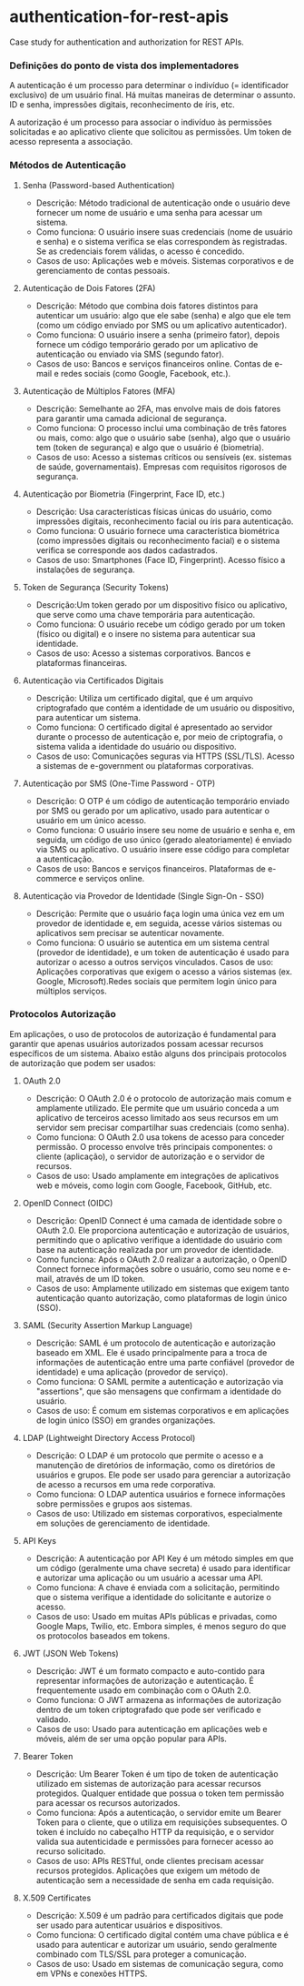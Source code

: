 # authentication-for-rest-apis
Case study for authentication and authorization for REST APIs.

### Definições do ponto de vista dos implementadores
A autenticação é um processo para determinar o indivíduo (= identificador exclusivo) de um usuário final. Há muitas maneiras de determinar o assunto. ID e senha, impressões digitais, reconhecimento de íris, etc.

A autorização é um processo para associar o indivíduo às permissões solicitadas e ao aplicativo cliente que solicitou as permissões. Um token de acesso representa a associação.

### Métodos de Autenticação

1. Senha (Password-based Authentication)
	* Descrição: Método tradicional de autenticação onde o usuário deve fornecer um nome de usuário e uma senha para acessar um sistema.
	* Como funciona: O usuário insere suas credenciais (nome de usuário e senha) e o sistema verifica se elas correspondem às registradas. Se as credenciais forem válidas, o acesso é concedido.
	* Casos de uso: Aplicações web e móveis. Sistemas corporativos e de gerenciamento de contas pessoais.
	
2. Autenticação de Dois Fatores (2FA)
	* Descrição: Método que combina dois fatores distintos para autenticar um usuário: algo que ele sabe (senha) e algo que ele tem (como um código enviado por SMS ou um aplicativo autenticador).
	* Como funciona: O usuário insere a senha (primeiro fator), depois fornece um código temporário gerado por um aplicativo de autenticação ou enviado via SMS (segundo fator).
	* Casos de uso: Bancos e serviços financeiros online. Contas de e-mail e redes sociais (como Google, Facebook, etc.).
	
3. Autenticação de Múltiplos Fatores (MFA)
	* Descrição: Semelhante ao 2FA, mas envolve mais de dois fatores para garantir uma camada adicional de segurança.
	* Como funciona: O processo inclui uma combinação de três fatores ou mais, como: algo que o usuário sabe (senha), algo que o usuário tem (token de segurança) e algo que o usuário é (biometria).
	* Casos de uso: Acesso a sistemas críticos ou sensíveis (ex. sistemas de saúde, governamentais). Empresas com requisitos rigorosos de segurança.

4. Autenticação por Biometria (Fingerprint, Face ID, etc.)
	* Descrição: Usa características físicas únicas do usuário, como impressões digitais, reconhecimento facial ou íris para autenticação.
	* Como funciona: O usuário fornece uma característica biométrica (como impressões digitais ou reconhecimento facial) e o sistema verifica se corresponde aos dados cadastrados.
	* Casos de uso: Smartphones (Face ID, Fingerprint). Acesso físico a instalações de segurança.

5. Token de Segurança (Security Tokens)
	* Descrição:Um token gerado por um dispositivo físico ou aplicativo, que serve como uma chave temporária para autenticação.
	* Como funciona: O usuário recebe um código gerado por um token (físico ou digital) e o insere no sistema para autenticar sua identidade.
	* Casos de uso: Acesso a sistemas corporativos. Bancos e plataformas financeiras.

6. Autenticação via Certificados Digitais
	* Descrição: Utiliza um certificado digital, que é um arquivo criptografado que contém a identidade de um usuário ou dispositivo, para autenticar um sistema.
	* Como funciona: O certificado digital é apresentado ao servidor durante o processo de autenticação e, por meio de criptografia, o sistema valida a identidade do usuário ou dispositivo.
	* Casos de uso: Comunicações seguras via HTTPS (SSL/TLS). Acesso a sistemas de e-government ou plataformas corporativas.
	
7. Autenticação por SMS (One-Time Password - OTP)
	* Descrição: O OTP é um código de autenticação temporário enviado por SMS ou gerado por um aplicativo, usado para autenticar o usuário em um único acesso.
	* Como funciona: O usuário insere seu nome de usuário e senha e, em seguida, um código de uso único (gerado aleatoriamente) é enviado via SMS ou aplicativo. O usuário insere esse código para completar a autenticação.
	* Casos de uso: Bancos e serviços financeiros. Plataformas de e-commerce e serviços online.

8. Autenticação via Provedor de Identidade (Single Sign-On - SSO)
	* Descrição: Permite que o usuário faça login uma única vez em um provedor de identidade e, em seguida, acesse vários sistemas ou aplicativos sem precisar se autenticar novamente.
	* Como funciona: O usuário se autentica em um sistema central (provedor de identidade), e um token de autenticação é usado para autorizar o acesso a outros serviços vinculados.
Casos de uso: Aplicações corporativas que exigem o acesso a vários sistemas (ex. Google, Microsoft).Redes sociais que permitem login único para múltiplos serviços.

### Protocolos Autorização

Em aplicações, o uso de protocolos de autorização é fundamental para garantir que apenas usuários autorizados possam acessar recursos específicos de um sistema. Abaixo estão alguns dos principais protocolos de autorização que podem ser usados:

1. OAuth 2.0
	* Descrição: O OAuth 2.0 é o protocolo de autorização mais comum e amplamente utilizado. Ele permite que um usuário conceda a um aplicativo de terceiros acesso limitado aos seus recursos em um servidor sem precisar compartilhar suas credenciais (como senha).
	* Como funciona: O OAuth 2.0 usa tokens de acesso para conceder permissão. O processo envolve três principais componentes: o cliente (aplicação), o servidor de autorização e o servidor de recursos.
	* Casos de uso: Usado amplamente em integrações de aplicativos web e móveis, como login com Google, Facebook, GitHub, etc.
	
2. OpenID Connect (OIDC)
	* Descrição: OpenID Connect é uma camada de identidade sobre o OAuth 2.0. Ele proporciona autenticação e autorização de usuários, permitindo que o aplicativo verifique a identidade do usuário com base na autenticação realizada por um provedor de identidade.
	* Como funciona: Após o OAuth 2.0 realizar a autorização, o OpenID Connect fornece informações sobre o usuário, como seu nome e e-mail, através de um ID token.
	* Casos de uso: Amplamente utilizado em sistemas que exigem tanto autenticação quanto autorização, como plataformas de login único (SSO).

3. SAML (Security Assertion Markup Language)
	* Descrição: SAML é um protocolo de autenticação e autorização baseado em XML. Ele é usado principalmente para a troca de informações de autenticação entre uma parte confiável (provedor de identidade) e uma aplicação (provedor de serviço).
	* Como funciona: O SAML permite a autenticação e autorização via "assertions", que são mensagens que confirmam a identidade do usuário.
	* Casos de uso: É comum em sistemas corporativos e em aplicações de login único (SSO) em grandes organizações.

4. LDAP (Lightweight Directory Access Protocol)
	* Descrição: O LDAP é um protocolo que permite o acesso e a manutenção de diretórios de informação, como os diretórios de usuários e grupos. Ele pode ser usado para gerenciar a autorização de acesso a recursos em uma rede corporativa.
	* Como funciona: O LDAP autentica usuários e fornece informações sobre permissões e grupos aos sistemas.
	* Casos de uso: Utilizado em sistemas corporativos, especialmente em soluções de gerenciamento de identidade.

5. API Keys
	* Descrição: A autenticação por API Key é um método simples em que um código (geralmente uma chave secreta) é usado para identificar e autorizar uma aplicação ou um usuário a acessar uma API.
	* Como funciona: A chave é enviada com a solicitação, permitindo que o sistema verifique a identidade do solicitante e autorize o acesso.
	* Casos de uso: Usado em muitas APIs públicas e privadas, como Google Maps, Twilio, etc. Embora simples, é menos seguro do que os protocolos baseados em tokens.

6. JWT (JSON Web Tokens)
	* Descrição: JWT é um formato compacto e auto-contido para representar informações de autorização e autenticação. É frequentemente usado em combinação com o OAuth 2.0.
	* Como funciona: O JWT armazena as informações de autorização dentro de um token criptografado que pode ser verificado e validado.
	* Casos de uso: Usado para autenticação em aplicações web e móveis, além de ser uma opção popular para APIs.

7. Bearer Token
	* Descrição: Um Bearer Token é um tipo de token de autenticação utilizado em sistemas de autorização para acessar recursos protegidos. Qualquer entidade que possua o token tem permissão para acessar os recursos autorizados.
	* Como funciona: Após a autenticação, o servidor emite um Bearer Token para o cliente, que o utiliza em requisições subsequentes. O token é incluído no cabeçalho HTTP da requisição, e o servidor valida sua autenticidade e permissões para fornecer acesso ao recurso solicitado.
	* Casos de uso: APIs RESTful, onde clientes precisam acessar recursos protegidos. Aplicações que exigem um método de autenticação sem a necessidade de senha em cada requisição.

8. X.509 Certificates
	* Descrição: X.509 é um padrão para certificados digitais que pode ser usado para autenticar usuários e dispositivos.
	* Como funciona: O certificado digital contém uma chave pública e é usado para autenticar e autorizar um usuário, sendo geralmente combinado com TLS/SSL para proteger a comunicação.
	* Casos de uso: Usado em sistemas de comunicação segura, como em VPNs e conexões HTTPS.
	